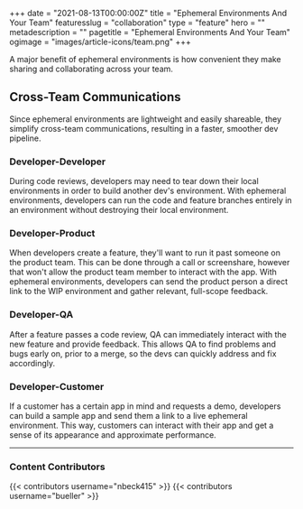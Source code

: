 +++
date = "2021-08-13T00:00:00Z"
title = "Ephemeral Environments And Your Team"
featuresslug = "collaboration"
type = "feature"
hero = ""
metadescription = ""
pagetitle = "Ephemeral Environments And Your Team"
ogimage = "images/article-icons/team.png"
+++

A major benefit of ephemeral environments is how convenient they make sharing and collaborating across your team.

## Cross-Team Communications
Since ephemeral environments are lightweight and easily shareable, they simplify cross-team communications, resulting in a faster, smoother dev pipeline.

### Developer-Developer
During code reviews, developers may need to tear down their local environments in order to build another dev's environment. With ephemeral environments, developers can run the code and feature branches entirely in an environment without destroying their local environment.

### Developer-Product
When developers create a feature, they'll want to run it past someone on the product team. This can be done through a call or screenshare, however that won't allow the product team member to interact with the app. With ephemeral environments, developers can send the product person a direct link to the WIP environment and gather relevant, full-scope feedback.

### Developer-QA
After a feature passes a code review, QA can immediately interact with the new feature and provide feedback. This allows QA to find problems and bugs early on, prior to a merge, so the devs can quickly address and fix accordingly.

### Developer-Customer
If a customer has a certain app in mind and requests a demo, developers can build a sample app and send them a link to a live ephemeral environment. This way, customers can interact with their app and get a sense of its appearance and approximate performance.

----
### Content Contributors


{{< contributors username="nbeck415" >}}
{{< contributors username="bueller" >}}

